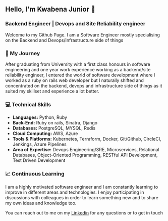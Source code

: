 ## Hello, I'm Kwabena Junior 👋

<h3>Backend Engineer | Devops and Site Reliability engineer</h3>

Welcome to my Github Page. I am a Software Engineer mostly specialising on the Backend and Devops/Infrastructure side of things

### 🚀 My Journey
After graduating from University with a first class honours in software engineering and one year work experience working as a backend/site reliability engineer, I entered the world of software development where I worked as a ruby on rails web developer but I naturally shifted and concentrated on the backend, devops and infrastructure side of things as it suited my skillset and experience a lot better. 

### 💻 Technical Skills
- **Languages:** Python, Ruby
- **Back-End:** Ruby on rails, Sinatra, Django
- **Databases:** PostgreSQL, MYSQL, Redis
- **Cloud Computing:** AWS, Azure
- **Tools & Platforms:** Kubernetes, Terraform, Docker, Git/Github, CircleCI, Jenkings, Azure Pipelines
- **Area of Expertise:** Devops Engineering/SRE, Microservices, Relational Databases, Object-Oriented Programming, RESTful API Development, Test Driven Development

### 📈 Continuous Learning
I am a highly motivated software engineer and I am constantly learning to improve in different areas and technologies. I enjoy participating in discussions with colleagues in order to learn something new and to share my own ideas and knowledge too.

You can reach out to me on my [ Linkedin](https://www.linkedin.com/in/junior-edwards-5254b166/) for any questions or to get in touch
